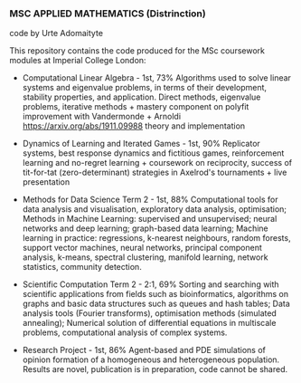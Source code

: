 ### MSC APPLIED MATHEMATICS (Distrinction)
code by Urte Adomaityte

This repository contains the code produced for the MSc coursework modules at Imperial College London:

-  Computational Linear Algebra - 1st, 73%
Algorithms used to solve linear systems and eigenvalue problems, in terms of their development, stability properties, and application. Direct methods, eigenvalue problems, iterative methods + mastery component on polyfit improvement with Vandermonde + Arnoldi https://arxiv.org/abs/1911.09988 theory and implementation

- Dynamics of Learning and Iterated Games - 1st, 90%
Replicator systems, best response dynamics and fictitious games, reinforcement learning and no-regret learning + coursework on reciprocity, success of tit-for-tat (zero-determinant) strategies in Axelrod's tournaments + live presentation

- Methods for Data Science Term 2 - 1st, 88%
Computational tools for data analysis and visualisation, exploratory data analysis, optimisation;
Methods in Machine Learning: supervised and unsupervised; neural networks and deep learning; graph-based data learning;
Machine learning in practice: regressions, k-nearest neighbours, random forests, support vector machines, neural networks, principal component analysis, k-means, spectral clustering, manifold learning, network statistics, community detection.

- Scientific Computation Term 2 - 2:1, 69%
Sorting and searching with scientific applications from fields such as bioinformatics, algorithms on graphs and basic data structures such as queues and hash tables;
Data analysis tools (Fourier transforms), optimisation methods (simulated annealing);
Numerical solution of differential equations in multiscale problems, computational analysis of complex systems.


- Research Project - 1st, 86%
Agent-based and PDE simulations of opinion formation of a homogeneous and heterogeneous population.
Results are novel, publication is in preparation, code cannot be shared.
